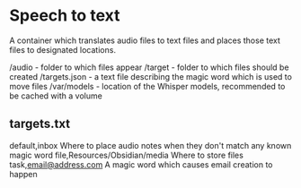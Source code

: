 # Speech to text 

A container which translates audio files to text files and places those text files to designated locations.

/audio          - folder to which files appear
/target         - folder to which files should be created
/targets.json   - a text file describing the magic word which is used to move files
/var/models     - location of the Whisper models, recommended to be cached with a volume


## targets.txt

default,inbox			Where to place audio notes when they don't match any known magic word
file,Resources/Obsidian/media	Where to store files
task,email@address.com		A magic word which causes email creation to happen

